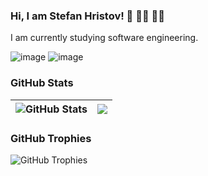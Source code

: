 ### Hi, I am Stefan Hristov! 👋 👨‍🎓 👨‍🎓
I am currently studying software engineering.

![image](https://github.com/StefanHristov1997/StefanHristov1997/assets/133797718/17d9ba9b-2e88-4d05-a018-278b39a669b4)
![image](https://github.com/StefanHristov1997/StefanHristov1997/assets/133797718/772e337a-bd61-4b35-81ca-2f7489fb516a)


### GitHub Stats
| <img align="center" src="https://github-readme-stats.vercel.app/api?username=StefanHristov1997&count_private=true&show_icons=true&include_all_commits=true&hide_border=true&hide=contribs" alt="GitHub Stats" /> | <img align="center" src="https://github-readme-stats.vercel.app/api/top-langs/?username=StefanHristov1997&layout=compact&hide_border=true" /> |
| ------------- | ------------- |
### GitHub Trophies
<img align="center" src="https://github-profile-trophy.vercel.app/?username=StefanHristov1997&rank=-C,-B" alt="GitHub Trophies" />
